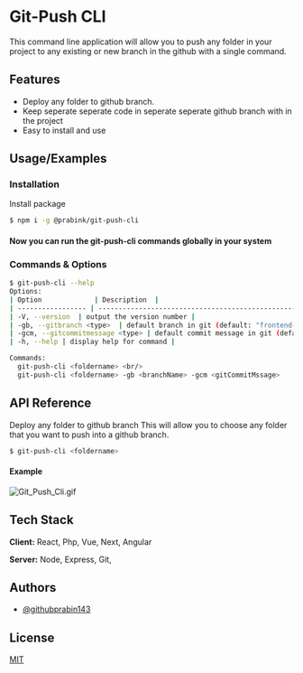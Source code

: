 
# Git-Push CLI

This command line application will allow you to push any folder in your project to any existing or new branch in the github
with a single command.


## Features
- Deploy any folder to github branch.
- Keep seperate seperate code in seperate seperate github branch with in the project
- Easy to install and use

  
## Usage/Examples

### Installation

Install package

```sh
$ npm i -g @prabink/git-push-cli
```

#### Now you can run the git-push-cli commands globally in your system

### Commands & Options

```sh
$ git-push-cli --help
Options:
| Option             | Description  |     
| ----------------- | ------------------------------------------------------------------ |
| -V, --version  | output the version number |
| -gb, --gitbranch <type>  | default branch in git (default: "frontend-release") |
| -gcm, --gitcommitmessage <type> | default commit message in git (default: "release with build") |
| -h, --help | display help for command |

Commands:
  git-push-cli <foldername> <br/>
  git-push-cli <foldername> -gb <branchName> -gcm <gitCommitMssage>

```
## API Reference
Deploy any folder to github branch 
This will allow you to choose any folder that you want to push into a github branch. 

```sh
$ git-push-cli <foldername>
```
#### Example
<img src="https://drive.google.com/uc?export=download&id=15r0Hzt87iTqMldOVnmVdihspRRm7RVSP" alt="Git_Push_Cli.gif"/>

## Tech Stack

**Client:** React, Php, Vue, Next, Angular

**Server:** Node, Express, Git,
## Authors

- [@githubprabin143](https://github.com/githubprabin143/git-push-cli)

  
## License

[MIT](https://choosealicense.com/licenses/mit/)

  